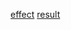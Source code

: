 [effect](http://dict.youdao.com/w/eng/effect/#keyfrom=dict2.index) [result](http://dict.youdao.com/w/eng/result/#keyfrom=dict2.index)